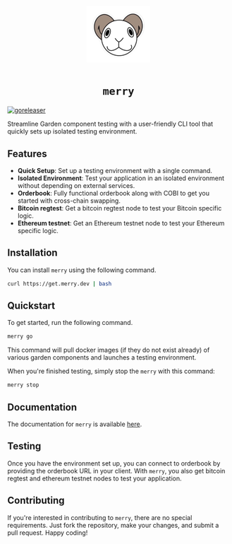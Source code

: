 <h1 align=center> <img src="./logo.png"/> </h1>
<h1 align=center><code>merry</code></h1>

[![goreleaser](https://github.com/catalogfi/merry/actions/workflows/release.yml/badge.svg)](https://github.com/catalogfi/merry/actions/workflows/release.yml)

Streamline Garden component testing with a user-friendly CLI tool that quickly sets up isolated testing environment.

## Features

- **Quick Setup**: Set up a testing environment with a single command.
- **Isolated Environment**: Test your application in an isolated environment without depending on external services.
- **Orderbook**: Fully functional orderbook along with COBI to get you started with cross-chain swapping.
- **Bitcoin regtest**: Get a bitcoin regtest node to test your Bitcoin specific logic.
- **Ethereum testnet**: Get an Ethereum testnet node to test your Ethereum specific logic.

## Installation

You can install `merry` using the following command.

```bash
curl https://get.merry.dev | bash
```

## Quickstart

To get started, run the following command.

```bash
merry go
```

This command will pull docker images (if they do not exist already) of various garden components and launches a testing environment.

When you're finished testing, simply stop the `merry` with this command:

```bash
merry stop
```

## Documentation

The documentation for `merry` is available [here](https://docs.garden.finance/developers/merry).

## Testing

Once you have the environment set up, you can connect to orderbook by providing the orderbook URL in your client.
With `merry`, you also get bitcoin regtest and ethereum testnet nodes to test your application.

## Contributing

If you're interested in contributing to `merry`, there are no special requirements. Just fork the repository, make your changes, and submit a pull request. Happy coding!
